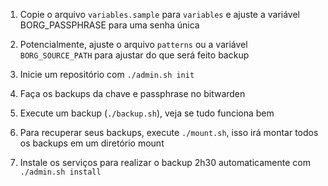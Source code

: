 1. Copie o arquivo `variables.sample` para `variables` e ajuste a variável BORG_PASSPHRASE para uma senha única

2. Potencialmente, ajuste o arquivo `patterns` ou a variável `BORG_SOURCE_PATH` para ajustar do que será feito backup

3. Inicie um repositório com `./admin.sh init`

4. Faça os backups da chave e passphrase no bitwarden

5. Execute um backup (`./backup.sh`), veja se tudo funciona bem

6. Para recuperar seus backups, execute `./mount.sh`, isso irá montar todos os backups em um diretório mount

7. Instale os serviços para realizar o backup 2h30 automaticamente com `./admin.sh install`
